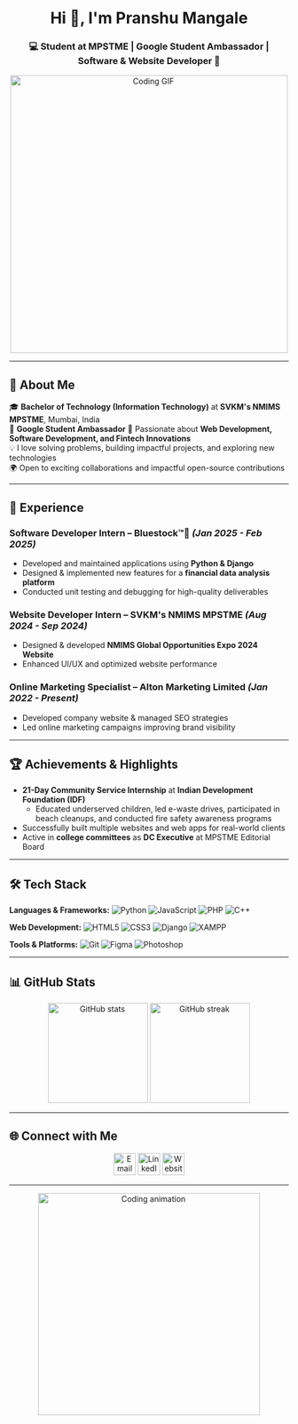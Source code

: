 <!-- Profile Header -->
<h1 align="center">Hi 👋, I'm Pranshu Mangale</h1>
<h3 align="center">💻 Student at MPSTME | Google Student Ambassador | Software & Website Developer 🚀</h3>

<p align="center">
  <img src="https://mir-s3-cdn-cf.behance.net/project_modules/fs/579fe1183178475.653aa8931b193.gif" width="500" alt="Coding GIF">
</p>

---

## 🚀 About Me

🎓 **Bachelor of Technology (Information Technology)** at **SVKM's NMIMS MPSTME**, Mumbai, India  
🔴 **Google Student Ambassador**
🌱 Passionate about **Web Development, Software Development, and Fintech Innovations**  
💡 I love solving problems, building impactful projects, and exploring new technologies  
🌍 Open to exciting collaborations and impactful open-source contributions  

---

## 📜 Experience

### **Software Developer Intern** – Bluestock™🔺 *(Jan 2025 - Feb 2025)*
- Developed and maintained applications using **Python & Django**
- Designed & implemented new features for a **financial data analysis platform**
- Conducted unit testing and debugging for high-quality deliverables

### **Website Developer Intern** – SVKM's NMIMS MPSTME *(Aug 2024 - Sep 2024)*
- Designed & developed **NMIMS Global Opportunities Expo 2024 Website**
- Enhanced UI/UX and optimized website performance

### **Online Marketing Specialist** – Alton Marketing Limited *(Jan 2022 - Present)*
- Developed company website & managed SEO strategies
- Led online marketing campaigns improving brand visibility

---

## 🏆 Achievements & Highlights
- **21-Day Community Service Internship** at **Indian Development Foundation (IDF)**
  - Educated underserved children, led e-waste drives, participated in beach cleanups, and conducted fire safety awareness programs
- Successfully built multiple websites and web apps for real-world clients
- Active in **college committees** as **DC Executive** at MPSTME Editorial Board

---

## 🛠 Tech Stack

**Languages & Frameworks:**
![Python](https://img.shields.io/badge/Python-3776AB?style=for-the-badge&logo=python&logoColor=white)
![JavaScript](https://img.shields.io/badge/JavaScript-F7DF1E?style=for-the-badge&logo=javascript&logoColor=black)
![PHP](https://img.shields.io/badge/PHP-777BB4?style=for-the-badge&logo=php&logoColor=white)
![C++](https://img.shields.io/badge/C++-00599C?style=for-the-badge&logo=cplusplus&logoColor=white)

**Web Development:**
![HTML5](https://img.shields.io/badge/HTML5-E34F26?style=for-the-badge&logo=html5&logoColor=white)
![CSS3](https://img.shields.io/badge/CSS3-1572B6?style=for-the-badge&logo=css3&logoColor=white)
![Django](https://img.shields.io/badge/Django-092E20?style=for-the-badge&logo=django&logoColor=white)
![XAMPP](https://img.shields.io/badge/XAMPP-FB7A24?style=for-the-badge&logo=xampp&logoColor=white)

**Tools & Platforms:**
![Git](https://img.shields.io/badge/Git-F05032?style=for-the-badge&logo=git&logoColor=white)
![Figma](https://img.shields.io/badge/Figma-F24E1E?style=for-the-badge&logo=figma&logoColor=white)
![Photoshop](https://img.shields.io/badge/Photoshop-31A8FF?style=for-the-badge&logo=adobephotoshop&logoColor=white)

---

## 📊 GitHub Stats

<p align="center">
  <img src="https://github-readme-stats.vercel.app/api?username=pranshu1312&show_icons=true&theme=radical" alt="GitHub stats" height="180px"/>
  <img src="https://github-readme-streak-stats.herokuapp.com/?user=pranshu1312&theme=radical" alt="GitHub streak" height="180px"/>
</p>

---

## 🌐 Connect with Me

<p align="center">
  <a href="mailto:pranshumangale2006@gmail.com"><img src="https://img.icons8.com/ios-filled/50/ffffff/gmail-new.png" alt="Email" height="40"/></a>
  <a href="https://www.linkedin.com/in/pranshu-mangale-7962872b7/"><img src="https://img.icons8.com/ios-filled/50/ffffff/linkedin.png" alt="LinkedIn" height="40"/></a>
  <a href="https://pranshu1312.github.io"><img src="https://img.icons8.com/ios-filled/50/ffffff/domain.png" alt="Website" height="40"/></a>
</p>

---

<p align="center">
  <img src="https://media.giphy.com/media/L8K62iTDkzGX6/giphy.gif" width="400" alt="Coding animation">
</p>

